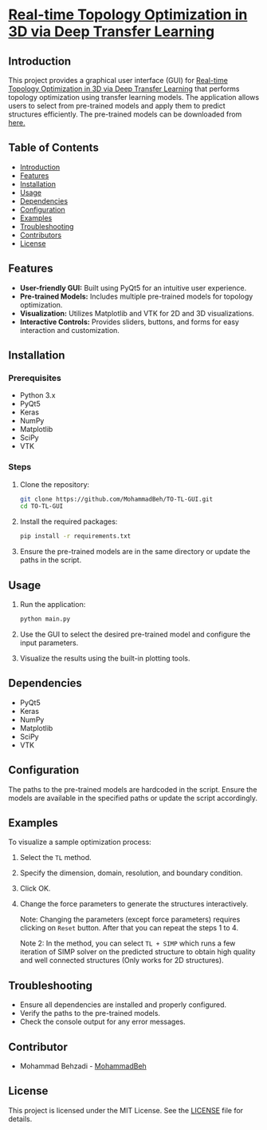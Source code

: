 
# [Real-time Topology Optimization in 3D via Deep Transfer Learning](https://www.sciencedirect.com/science/article/pii/S0010448521000257)

## Introduction

This project provides a graphical user interface (GUI) for [Real-time Topology Optimization in 3D via Deep Transfer Learning](https://www.sciencedirect.com/science/article/pii/S0010448521000257) that performs topology optimization using transfer learning models. The application allows users to select from pre-trained models and apply them to predict structures efficiently. The pre-trained models can be downloaded from [here.](https://drive.google.com/file/d/1n0tDb2HTGhG5BARF3XvqPw9Gvuosi9uX/view?usp=sharing)

## Table of Contents

- [Introduction](#introduction)
- [Features](#features)
- [Installation](#installation)
- [Usage](#usage)
- [Dependencies](#dependencies)
- [Configuration](#configuration)
- [Examples](#examples)
- [Troubleshooting](#troubleshooting)
- [Contributors](#contributors)
- [License](#license)

## Features

- **User-friendly GUI:** Built using PyQt5 for an intuitive user experience.
- **Pre-trained Models:** Includes multiple pre-trained models for topology optimization.
- **Visualization:** Utilizes Matplotlib and VTK for 2D and 3D visualizations.
- **Interactive Controls:** Provides sliders, buttons, and forms for easy interaction and customization.

## Installation

### Prerequisites

- Python 3.x
- PyQt5
- Keras
- NumPy
- Matplotlib
- SciPy
- VTK

### Steps

1. Clone the repository:
   ```bash
   git clone https://github.com/MohammadBeh/TO-TL-GUI.git
   cd TO-TL-GUI
   ```

2. Install the required packages:
   ```bash
   pip install -r requirements.txt
   ```

3. Ensure the pre-trained models are in the same directory or update the paths in the script.

## Usage

1. Run the application:
   ```bash
   python main.py
   ```

2. Use the GUI to select the desired pre-trained model and configure the input parameters.

3. Visualize the results using the built-in plotting tools.

## Dependencies

- PyQt5
- Keras
- NumPy
- Matplotlib
- SciPy
- VTK

## Configuration

The paths to the pre-trained models are hardcoded in the script. Ensure the models are available in the specified paths or update the script accordingly.

## Examples

To visualize a sample optimization process:

1. Select the `TL` method.

2. Specify the dimension, domain, resolution, and boundary condition.

3. Click OK.

4. Change the force parameters to generate the structures interactively.

   Note: Changing the parameters (except force parameters) requires clicking on  `Reset` button. After that you can repeat the steps 1 to 4.

   Note 2: In the method, you can select `TL + SIMP` which runs a few iteration of SIMP solver on the predicted structure to obtain high quality and well connected structures (Only works for 2D structures).

## Troubleshooting

- Ensure all dependencies are installed and properly configured.
- Verify the paths to the pre-trained models.
- Check the console output for any error messages.

## Contributor

- Mohammad Behzadi - [MohammadBeh](https://github.com/MohammadBeh)

## License

This project is licensed under the MIT License. See the [LICENSE](LICENSE) file for details.
